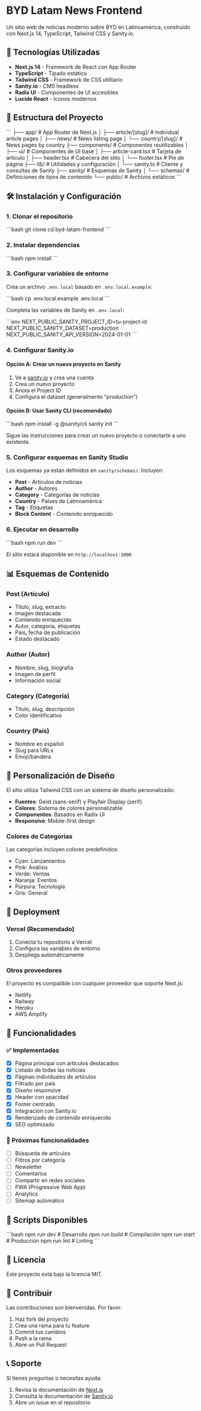 # BYD Latam News Frontend

Un sitio web de noticias moderno sobre BYD en Latinoamérica, construido con Next.js 14, TypeScript, Tailwind CSS y Sanity.io.

## 🚀 Tecnologías Utilizadas

- **Next.js 14** - Framework de React con App Router
- **TypeScript** - Tipado estático
- **Tailwind CSS** - Framework de CSS utilitario
- **Sanity.io** - CMS headless
- **Radix UI** - Componentes de UI accesibles
- **Lucide React** - Iconos modernos

## 📁 Estructura del Proyecto

\`\`\`
├── app/                    # App Router de Next.js
│   ├── article/[slug]/    # Individual article pages
│   ├── news/              # News listing page
│   └── country/[slug]/    # News pages by country
├── components/            # Componentes reutilizables
│   ├── ui/               # Componentes de UI base
│   ├── article-card.tsx  # Tarjeta de artículo
│   ├── header.tsx        # Cabecera del sitio
│   └── footer.tsx        # Pie de página
├── lib/                  # Utilidades y configuración
│   └── sanity.ts        # Cliente y consultas de Sanity
├── sanity/              # Esquemas de Sanity
│   └── schemas/         # Definiciones de tipos de contenido
└── public/              # Archivos estáticos
\`\`\`

## 🛠️ Instalación y Configuración

### 1. Clonar el repositorio

\`\`\`bash
git clone <url-del-repositorio>
cd byd-latam-frontend
\`\`\`

### 2. Instalar dependencias

\`\`\`bash
npm install
\`\`\`

### 3. Configurar variables de entorno

Crea un archivo `.env.local` basado en `.env.local.example`:

\`\`\`bash
cp .env.local.example .env.local
\`\`\`

Completa las variables de Sanity en `.env.local`:

\`\`\`env
NEXT_PUBLIC_SANITY_PROJECT_ID=tu-project-id
NEXT_PUBLIC_SANITY_DATASET=production
NEXT_PUBLIC_SANITY_API_VERSION=2024-01-01
\`\`\`

### 4. Configurar Sanity.io

#### Opción A: Crear un nuevo proyecto en Sanity

1. Ve a [sanity.io](https://sanity.io) y crea una cuenta
2. Crea un nuevo proyecto
3. Anota el Project ID
4. Configura el dataset (generalmente "production")

#### Opción B: Usar Sanity CLI (recomendado)

\`\`\`bash
npm install -g @sanity/cli
sanity init
\`\`\`

Sigue las instrucciones para crear un nuevo proyecto o conectarte a uno existente.

### 5. Configurar esquemas en Sanity Studio

Los esquemas ya están definidos en `sanity/schemas/`. Incluyen:

- **Post** - Artículos de noticias
- **Author** - Autores
- **Category** - Categorías de noticias  
- **Country** - Países de Latinoamérica
- **Tag** - Etiquetas
- **Block Content** - Contenido enriquecido

### 6. Ejecutar en desarrollo

\`\`\`bash
npm run dev
\`\`\`

El sitio estará disponible en `http://localhost:3000`

## 📊 Esquemas de Contenido

### Post (Artículo)
- Título, slug, extracto
- Imagen destacada
- Contenido enriquecido
- Autor, categoría, etiquetas
- País, fecha de publicación
- Estado destacado

### Author (Autor)
- Nombre, slug, biografía
- Imagen de perfil
- Información social

### Category (Categoría)
- Título, slug, descripción
- Color identificativo

### Country (País)
- Nombre en español
- Slug para URLs
- Emoji/bandera

## 🎨 Personalización de Diseño

El sitio utiliza Tailwind CSS con un sistema de diseño personalizado:

- **Fuentes**: Geist (sans-serif) y Playfair Display (serif)
- **Colores**: Sistema de colores personalizable
- **Componentes**: Basados en Radix UI
- **Responsive**: Mobile-first design

### Colores de Categorías

Las categorías incluyen colores predefinidos:
- Cyan: Lanzamientos
- Pink: Análisis  
- Verde: Ventas
- Naranja: Eventos
- Púrpura: Tecnología
- Gris: General

## 🚀 Deployment

### Vercel (Recomendado)

1. Conecta tu repositorio a Vercel
2. Configura las variables de entorno
3. Despliega automáticamente

### Otros proveedores

El proyecto es compatible con cualquier proveedor que soporte Next.js:
- Netlify
- Railway
- Heroku
- AWS Amplify

## 📱 Funcionalidades

### ✅ Implementadas

- [x] Página principal con artículos destacados
- [x] Listado de todas las noticias
- [x] Páginas individuales de artículos
- [x] Filtrado por país
- [x] Diseño responsive
- [x] Header con opacidad
- [x] Footer centrado
- [x] Integración con Sanity.io
- [x] Renderizado de contenido enriquecido
- [x] SEO optimizado

### 🔄 Próximas funcionalidades

- [ ] Búsqueda de artículos
- [ ] Filtros por categoría
- [ ] Newsletter
- [ ] Comentarios
- [ ] Compartir en redes sociales
- [ ] PWA (Progressive Web App)
- [ ] Analytics
- [ ] Sitemap automático

## 🧪 Scripts Disponibles

\`\`\`bash
npm run dev      # Desarrollo
npm run build    # Compilación
npm run start    # Producción
npm run lint     # Linting
\`\`\`

## 📄 Licencia

Este proyecto está bajo la licencia MIT.

## 🤝 Contribuir

Las contribuciones son bienvenidas. Por favor:

1. Haz fork del proyecto
2. Crea una rama para tu feature
3. Commit tus cambios
4. Push a la rama
5. Abre un Pull Request

## 📞 Soporte

Si tienes preguntas o necesitas ayuda:

1. Revisa la documentación de [Next.js](https://nextjs.org/docs)
2. Consulta la documentación de [Sanity.io](https://www.sanity.io/docs)
3. Abre un issue en el repositorio
